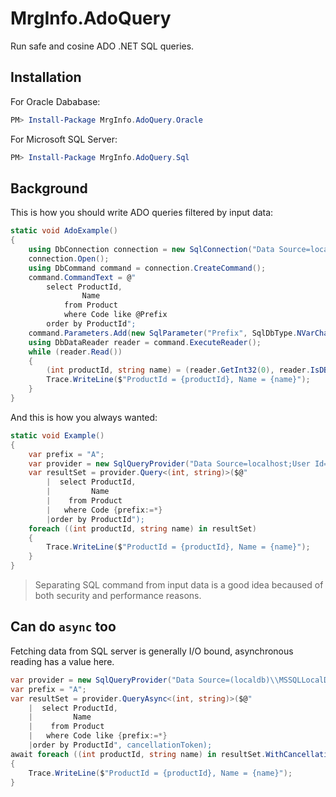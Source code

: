 # MrgInfo.AdoQuery

Run safe and cosine ADO .NET SQL queries.

## Installation

For Oracle Dababase:

```powershell
PM> Install-Package MrgInfo.AdoQuery.Oracle
```

For Microsoft SQL Server:

```powershell
PM> Install-Package MrgInfo.AdoQuery.Sql
```

## Background

This is how you should write ADO queries filtered by input data:

```csharp
static void AdoExample()
{
    using DbConnection connection = new SqlConnection("Data Source=localhost;User Id=AdoQuery;Password=AdoQuery;");
    connection.Open();
    using DbCommand command = connection.CreateCommand();
    command.CommandText = @"
        select ProductId,
                Name
            from Product
            where Code like @Prefix
        order by ProductId";
    command.Parameters.Add(new SqlParameter("Prefix", SqlDbType.NVarChar, 100) { Value = "A%" });
    using DbDataReader reader = command.ExecuteReader();
    while (reader.Read())
    {
        (int productId, string name) = (reader.GetInt32(0), reader.IsDBNull(1) ? "" : reader.GetString(1));
        Trace.WriteLine($"ProductId = {productId}, Name = {name}");
    }
}
```

And this is how you always wanted:

```csharp
static void Example()
{
    var prefix = "A";
    var provider = new SqlQueryProvider("Data Source=localhost;User Id=AdoQuery;Password=AdoQuery;");
    var resultSet = provider.Query<(int, string)>($@"
        |  select ProductId,
        |         Name
        |    from Product
        |   where Code {prefix:=*}
        |order by ProductId");
    foreach ((int productId, string name) in resultSet)
    {
        Trace.WriteLine($"ProductId = {productId}, Name = {name}");
    }
}
```

> Separating SQL command from input data is a good idea becaused of both security and performance reasons.

## Can do `async` too

Fetching data from SQL server is generally I/O bound, asynchronous reading has a value here.

```csharp
var provider = new SqlQueryProvider("Data Source=(localdb)\\MSSQLLocalDB;User Id=AdoQuery;Password=AdoQuery;");
var prefix = "A";
var resultSet = provider.QueryAsync<(int, string)>($@"
    |  select ProductId,
    |         Name
    |    from Product
    |   where Code like {prefix:=*}
    |order by ProductId", cancellationToken);
await foreach ((int productId, string name) in resultSet.WithCancellation(cancellationToken))
{
    Trace.WriteLine($"ProductId = {productId}, Name = {name}");
}
```
